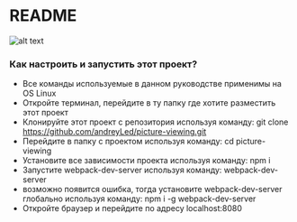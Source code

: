 # README #

![alt text](http://pixs.ru/showimage/Screenshot_5428038_24066470.jpg)

### Как настроить и запустить этот проект? ###

* Все команды используемые в данном руководстве применимы на OS Linux
* Откройте терминал, перейдите в ту папку где хотите разместить этот проект 
* Клонируйте этот проект с репозитория используя команду: git clone https://github.com/andreyLed/picture-viewing.git
* Перейдите в папку с проектом используя команду: cd picture-viewing
* Установите все зависимости проекта используя команду: npm i
* Запустите webpack-dev-server используя команду: webpack-dev-server 
*    возможно появится ошибка, тогда установите webpack-dev-server глобально используя команду: npm i -g webpack-dev-server
* Откройте браузер и перейдите по адресу localhost:8080

